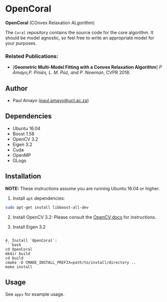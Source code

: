 # OpenCoral


**OpenCoral** (COnvex Relaxation ALgorithm) 

The `Coral` repository contains the source code for the core algorithm. It
should be model agnostic, so feel free to write an appropriate model for your purposes.


### Related Publications:
* [**Geometric Multi-Model Fitting with a Convex Relaxation Algorithm**]
*P Amayo,P. Piniés, L. M. Paz, and P. Newman*, CVPR 2018.


## Author
- Paul Amayo (paul.amayo@uct.ac.za)

## Dependencies
- Ubuntu 16.04
- Boost 1.58
- OpenCV 3.2
- Eigen 3.2
- Cuda
- OpenMP
- GLogs

## Installation
**NOTE:** These instructions assume you are running Ubuntu 16.04 or higher.

1. Install `apt` dependencies:
```bash
sudo apt-get install libboost-all-dev
```

2. Install OpenCV 3.2:
Please consult the
[OpenCV docs](http://docs.opencv.org/3.0-beta/doc/tutorials/introduction/linux_install/linux_install.html) for
instructions.

3. Install Eigen 3.2
```

4. Install `OpenCoral`:
```bash
cd OpenCoral
mkdir build
cd build
cmake -D CMAKE_INSTALL_PREFIX=path/to/install/directory ..
make install
```

## Usage
See `apps` for example usage.

